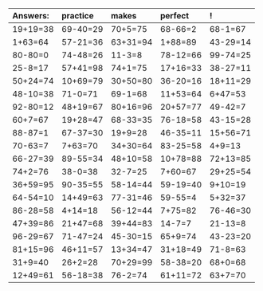 | Answers: | practice | makes | perfect | ! |
| :--- | :--- | :--- | :--- | :--- |
| 19+19=38 | 69-40=29 | 70+5=75 | 68-66=2 | 68-1=67 | 
| 1+63=64 | 57-21=36 | 63+31=94 | 1+88=89 | 43-29=14 | 
| 80-80=0 | 74-48=26 | 11-3=8 | 78-12=66 | 99-74=25 | 
| 25-8=17 | 57+41=98 | 74+1=75 | 17+16=33 | 38-27=11 | 
| 50+24=74 | 10+69=79 | 30+50=80 | 36-20=16 | 18+11=29 | 
| 48-10=38 | 71-0=71 | 69-1=68 | 11+53=64 | 6+47=53 | 
| 92-80=12 | 48+19=67 | 80+16=96 | 20+57=77 | 49-42=7 | 
| 60+7=67 | 19+28=47 | 68-33=35 | 76-18=58 | 43-15=28 | 
| 88-87=1 | 67-37=30 | 19+9=28 | 46-35=11 | 15+56=71 | 
| 70-63=7 | 7+63=70 | 34+30=64 | 83-25=58 | 4+9=13 | 
| 66-27=39 | 89-55=34 | 48+10=58 | 10+78=88 | 72+13=85 | 
| 74+2=76 | 38-0=38 | 32-7=25 | 7+60=67 | 29+25=54 | 
| 36+59=95 | 90-35=55 | 58-14=44 | 59-19=40 | 9+10=19 | 
| 64-54=10 | 14+49=63 | 77-31=46 | 59-55=4 | 5+32=37 | 
| 86-28=58 | 4+14=18 | 56-12=44 | 7+75=82 | 76-46=30 | 
| 47+39=86 | 21+47=68 | 39+44=83 | 14-7=7 | 21-13=8 | 
| 96-29=67 | 71-47=24 | 45-30=15 | 65+9=74 | 43-23=20 | 
| 81+15=96 | 46+11=57 | 13+34=47 | 31+18=49 | 71-8=63 | 
| 31+9=40 | 26+2=28 | 70+29=99 | 58-38=20 | 68+0=68 | 
| 12+49=61 | 56-18=38 | 76-2=74 | 61+11=72 | 63+7=70 | 
